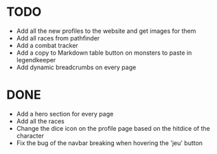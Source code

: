 # TODO

- Add all the new profiles to the website and get images for them
- Add all races from pathfinder
- Add a combat tracker
- Add a copy to Markdown table button on monsters to paste in legendkeeper
- Add dynamic breadcrumbs on every page

# DONE

- Add a hero section for every page
- Add all the races
- Change the dice icon on the profile page based on the hitdice of the character
- Fix the bug of the navbar breaking when hovering the 'jeu' button

